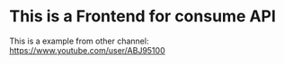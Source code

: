 # This is a Frontend for consume API

This is a example from other channel:
https://www.youtube.com/user/ABJ95100